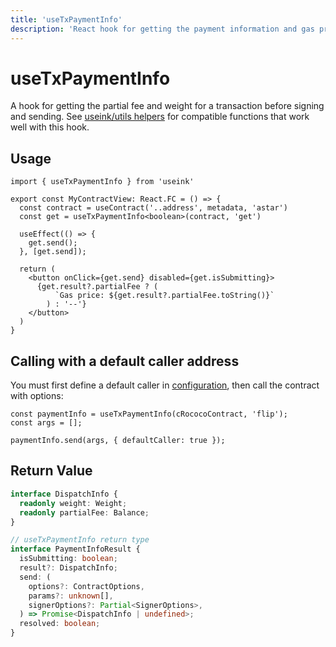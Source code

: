 ```yaml
---
title: 'useTxPaymentInfo'
description: 'React hook for getting the payment information and gas price of a transaction'
---
```


# useTxPaymentInfo

A hook for getting the partial fee and weight for a transaction before signing and
sending. See [useink/utils helpers](/frontend/utils/pick#picktxinfo) for compatible
functions that work well with this hook.

## Usage

```tsx
import { useTxPaymentInfo } from 'useink'

export const MyContractView: React.FC = () => {
  const contract = useContract('..address', metadata, 'astar')
  const get = useTxPaymentInfo<boolean>(contract, 'get')

  useEffect(() => {
    get.send();
  }, [get.send]);

  return (
    <button onClick={get.send} disabled={get.isSubmitting}>
      {get.result?.partialFee ? (
          `Gas price: ${get.result?.partialFee.toString()}`
        ) : '--'}
    </button>
  )
}
```

## Calling with a default caller address

You must first define a default caller in [configuration](/frontend/configuration#configprops), then call the contract with options:

```tsx
const paymentInfo = useTxPaymentInfo(cRococoContract, 'flip');
const args = [];

paymentInfo.send(args, { defaultCaller: true });
```

## Return Value

```ts
interface DispatchInfo {
  readonly weight: Weight;
  readonly partialFee: Balance;
}

// useTxPaymentInfo return type
interface PaymentInfoResult {
  isSubmitting: boolean;
  result?: DispatchInfo;
  send: (
    options?: ContractOptions,
    params?: unknown[],
    signerOptions?: Partial<SignerOptions>,
  ) => Promise<DispatchInfo | undefined>;
  resolved: boolean;
}
```
